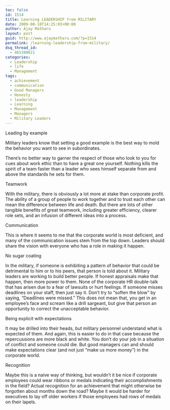 ```yaml
---
toc: false
id: 1514
title: Learning LEADERSHIP from MILITARY
date: 2009-08-18T14:25:03+00:00
author: Ajay Matharu
layout: post
guid: http://www.ajaymatharu.com/?p=1514
permalink: /learning-leadership-from-military/
dsq_thread_id:
  - 465390621
categories:
  - Leadership
  - life
  - Management
tags:
  - achievement
  - communication
  - Good Managers
  - Honesty
  - leadership
  - Learning
  - Management
  - Managers
  - Military Leaders
---
```

Leading by example

Military leaders know that setting a good example is the best way to mold the behavior you want to see in subordinates.
  
There’s no better way to garner the respect of those who look to you for cues about work ethic than to have a great one yourself. Nothing kills the spirit of a team faster than a leader who sees himself separate from and above the standards he sets for them.

Teamwork

With the military, there is obviously a lot more at stake than corporate profit. The ability of a group of people to work together and to trust each other can mean the difference between life and death. But there are lots of other tangible benefits of great teamwork, including greater efficiency, clearer role sets, and an infusion of different ideas into a process.

Communication

This is where it seems to me that the corporate world is most deficient, and many of the communication issues stem from the top down. Leaders should share the vision with everyone who has a role in making it happen.

No sugar coating

In the military, if someone is exhibiting a pattern of behavior that could be detrimental to him or to his peers, that person is told about it. Military leaders are working to build better people. If honest appraisals make that happen, then more power to them. None of the corporate HR double-talk that has arisen due to a fear of lawsuits or hurt feelings. If someone misses deadlines on your staff, then just say it. Don’t try to “soften the blow” by saying, “Deadlines were missed.” This does not mean that, you get in an employee’s face and scream like a drill sargeant, but give that person an opportunity to correct the unacceptable behavior.

Being explicit with expectations

It may be drilled into their heads, but military personnel understand what is expected of them. And again, this is easier to do in that case because the repercussions are more black and white. You don’t do your job in a situation of conflict and someone could die. But good managers can and should make expectations clear (and not just “make us more money”) in the corporate world.

Recognition

Maybe this is a naive way of thinking, but wouldn’t it be nice if corporate employees could wear ribbons or medals indicating their accomplishments in the field? Actual recognition for an achievement that might otherwise be forgotten about months down the road? Maybe it would be harder for executives to lay off older workers if those employees had rows of medals on their lapels.
